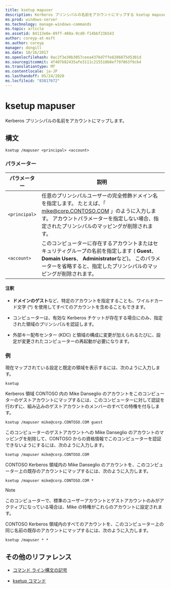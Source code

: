 ```yaml
---
title: ksetup mapuser
description: Kerberos プリンシパルの名前をアカウントにマップする ksetup mapuser コマンドのリファレンストピックです。
ms.prod: windows-server
ms.technology: manage-windows-commands
ms.topic: article
ms.assetid: 84113e6e-89ff-488a-9cd0-f14bbf23b543
author: coreyp-at-msft
ms.author: coreyp
manager: dongill
ms.date: 10/16/2017
ms.openlocfilehash: 0ac2f3e30b3057ceea4376d7ffe8286875d5301d
ms.sourcegitcommit: 4f407b82435afe3111c215510b0ef797863f9cb4
ms.translationtype: MT
ms.contentlocale: ja-JP
ms.lasthandoff: 05/24/2020
ms.locfileid: "83817672"
---
```

# <a name="ksetup-mapuser"></a>ksetup mapuser

Kerberos プリンシパルの名前をアカウントにマップします。

## <a name="syntax"></a>構文

```
ksetup /mapuser <principal> <account>
```

### <a name="parameters"></a>パラメーター

| パラメーター | 説明 |
| --------- | ----------- |
| `<principal>` | 任意のプリンシパルユーザーの完全修飾ドメイン名を指定します。 たとえば、「 mike@corp.CONTOSO.COM 」のように入力します。 アカウントパラメーターを指定しない場合、指定されたプリンシパルのマッピングが削除されます。 |
| `<account>` | このコンピューターに存在するアカウントまたはセキュリティグループの名前を指定します ( **Guest**、 **Domain Users**、 **Administrator**など)。 このパラメーターを省略すると、指定したプリンシパルのマッピングが削除されます。 |

#### <a name="remarks"></a>注釈

- **ドメインのゲスト**など、特定のアカウントを指定することも、ワイルドカード文字 (*) を使用してすべてのアカウントを含めることもできます。

- コンピューターは、有効な Kerberos チケットが存在する場合にのみ、指定された領域のプリンシパルを認証します。

- 外部キー配布センター (KDC) と領域の構成に変更が加えられるたびに、設定が変更されたコンピューターの再起動が必要になります。

### <a name="examples"></a>例

現在マップされている設定と既定の領域を表示するには、次のように入力します。

```
ksetup
```

Kerberos 領域 CONTOSO 内の Mike Danseglio のアカウントをこのコンピューターのゲストアカウントにマップするには、このコンピューターに対して認証を行わずに、組み込みのゲストアカウントのメンバーのすべての特権を付与します。

```
ksetup /mapuser mike@corp.CONTOSO.COM guest
```

このコンピューターのゲストアカウントへの Mike Danseglio のアカウントのマッピングを削除して、CONTOSO からの資格情報でこのコンピューターを認証できないようにするには、次のように入力します。

```
ksetup /mapuser mike@corp.CONTOSO.COM
```

CONTOSO Kerberos 領域内の Mike Danseglio のアカウントを、このコンピューター上の既存のアカウントにマップするには、次のように入力します。

```
ksetup /mapuser mike@corp.CONTOSO.COM *
```

> [!NOTE]
> このコンピューターで、標準のユーザーアカウントとゲストアカウントのみがアクティブになっている場合は、Mike の特権がこれらのアカウントに設定されます。

CONTOSO Kerberos 領域内のすべてのアカウントを、このコンピューター上の同じ名前の既存のアカウントにマップするには、次のように入力します。

```
ksetup /mapuser * *
```

## <a name="additional-references"></a>その他のリファレンス

- [コマンド ライン構文の記号](command-line-syntax-key.md)

- [ksetup コマンド](ksetup.md)
